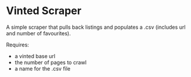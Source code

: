 # Vinted Scraper

A simple scraper that pulls back listings and populates a .csv (includes url and number of favourites).

Requires:
* a vinted base url
* the number of pages to crawl
* a name for the .csv file
